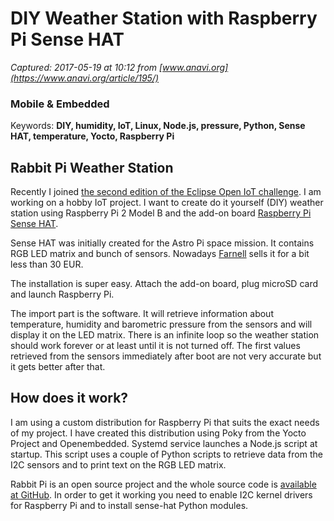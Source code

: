 # DIY Weather Station with Raspberry Pi Sense HAT

_Captured: 2017-05-19 at 10:12 from [www.anavi.org](https://www.anavi.org/article/195/)_

### Mobile & Embedded

Keywords: **DIY, humidity, IoT, Linux, Node.js, pressure, Python, Sense HAT, temperature, Yocto, Raspberry Pi**

## Rabbit Pi Weather Station

Recently I joined [the second edition of the Eclipse Open IoT challenge](http://iot.eclipse.org/open-iot-challenge/). I am working on a hobby IoT project. I want to create do it yourself (DIY) weather station using Raspberry Pi 2 Model B and the add-on board [Raspberry Pi Sense HAT](https://www.raspberrypi.org/products/sense-hat/).

Sense HAT was initially created for the Astro Pi space mission. It contains RGB LED matrix and bunch of sensors. Nowadays [Farnell](http://uk.farnell.com/raspberry-pi-sense-hat) sells it for a bit less than 30 EUR.

The installation is super easy. Attach the add-on board, plug microSD card and launch Raspberry Pi.

The import part is the software. It will retrieve information about temperature, humidity and barometric pressure from the sensors and will display it on the LED matrix. There is an infinite loop so the weather station should work forever or at least until it is not turned off. The first values retrieved from the sensors immediately after boot are not very accurate but it gets better after that.

## How does it work?

I am using a custom distribution for Raspberry Pi that suits the exact needs of my project. I have created this distribution using Poky from the Yocto Project and Openembedded. Systemd service launches a Node.js script at startup. This script uses a couple of Python scripts to retrieve data from the I2C sensors and to print text on the RGB LED matrix.

Rabbit Pi is an open source project and the whole source code is [available at GitHub](https://github.com/RabbitPi/weather-station). In order to get it working you need to enable I2C kernel drivers for Raspberry Pi and to install sense-hat Python modules.
